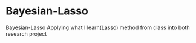 # Bayesian-Lasso
Bayesian-Lasso Applying what I learn(Lasso) method from class into both research project
